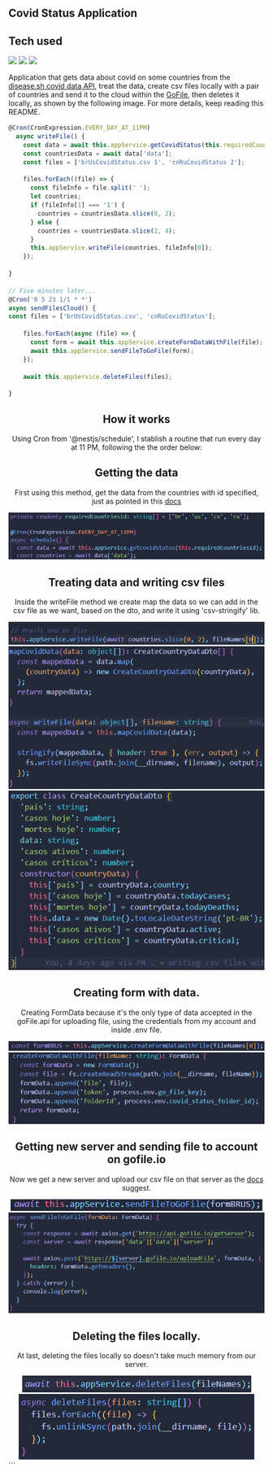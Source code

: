 <div style="align: center;"><h2>Covid Status Application</h2></div>

<div style="align: center;"><h2 >Tech used</h2></div>

<div style="align: center;">
<img src="https://cdn.jsdelivr.net/gh/devicons/devicon/icons/nodejs/nodejs-original.svg" width="60" />
<img src="https://cdn.jsdelivr.net/gh/devicons/devicon/icons/typescript/typescript-plain.svg" width="60"/>
<img src="https://cdn.jsdelivr.net/gh/devicons/devicon/icons/nestjs/nestjs-plain-wordmark.svg" width="60"/>
</div>

Application that gets data about covid on some countries from the [disease.sh covid data API](https://disease.sh/docs/#/), treat the data, create csv files locally with a pair of countries and send it to the cloud within the [GoFile](https://gofile.io/welcome), then deletes it locally, as shown by the following image. For more details, keep reading this README.

</div>

```ts
@Cron(CronExpression.EVERY_DAY_AT_11PM)
  async writeFile() {
    const data = await this.appService.getCovidStatus(this.requiredCountriesId);
    const countriesData = await data['data'];
    const files = ['brUsCovidStatus.csv 1', 'cnRuCovidStatus 2'];

    files.forEach((file) => {
      const fileInfo = file.split(' ');
      let countries;
      if (fileInfo[1] === '1') {
        countries = countriesData.slice(0, 2);
      } else {
        countries = countriesData.slice(2, 4);
      }
      this.appService.writeFile(countries, fileInfo[0]);
    });

}

// Five minutes later...
@Cron('0 5 23 1/1 * *')
async sendFilesCloud() {
const files = ['brUsCovidStatus.csv', 'cnRuCovidStatus'];

    files.forEach(async (file) => {
      const form = await this.appService.createFormDataWithFile(file);
      await this.appService.sendFileToGoFile(form);
    });

    await this.appService.deleteFiles(files);

}

```

<center><h2>How it works</h2>
Using Cron from '@nestjs/schedule', I stablish a routine that run every day at 11 PM, following the the order below:
</center>

<center><h2>Getting the data</h2>

First using this method, get the data from the countries with id specified, just as pointed in this [docs](https://disease.sh/docs/#/COVID-19%3A%20Worldometers/get_v3_covid_19_countries__countries_)

<img src="./docs/getting_data.png">
</center>

<center><h2>Treating data and writing csv files</h2>

Inside the writeFile method we create map the data so we can add in the csv file as we want, based on the dto, and write it using 'csv-stringify' lib.

<img src="./docs/Write_file.png">
<img src="./docs/write2.png">
<img src="./docs/data_br.png">
</center>

<center>
<h2>Creating form with data.</h2>

Creating FormData because it's the only type of data accepted in the goFile.api for uploading file, using the credentials from my account and inside .env file.

<img src="./docs/creating_form.png">
<img src="./docs/form_data.png">
</center>

<center>
<h2>Getting new server and sending file to account on gofile.io</h2>

Now we get a new server and upload our csv file on that server as the [docs](https://gofile.io/api) suggest.

<img src="./docs/send_file.png">
<img src="./docs/send_file_detailed.png">

</center>

<center><h2>Deleting the files locally.</h2>

At last, deleting the files locally so doesn't take much memory from our server.

<center><img src="./docs/deleting.png"></center>
<img src="./docs/deleting_detailed.png">

</center>
```

